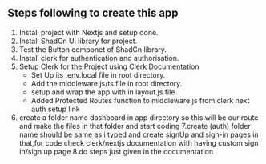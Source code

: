 ## Steps following to create this app

1. Install project with Nextjs and setup done. 
2. Install ShadCn Ui library for project.
3. Test the Button componet of ShadCn library.
4. Install clerk for authentication and authorisation.
5. Setup Clerk for the Project using Clerk Documentation
    - Set Up its .env.local file in root directory.
    - Add the middleware.js/ts file in root directory.
    - setup and wrap the app with <ClerkProvider></ClerkProvider> in layout.js file
    - Added Protected Routes function to middleware.js from clerk next auth setup link
6. create a folder name dashboard in app directory so this will be our route and make the files in that folder and start coding 
7.create (auth) folder name should be same as i typed and create signUp and sign-in pages in that,for code check clerk/nextjs documentation with having custom sign in/sign up page
8.do steps just given in the documentation 